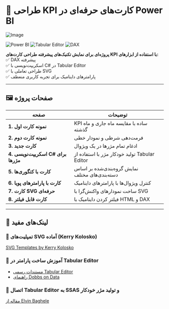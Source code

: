 # 🎯 طراحی KPI کارت‌های حرفه‌ای در Power BI

![Image](https://github.com/user-attachments/assets/7e01cd06-2adc-4b5d-8e77-20af2b14e654)

![Power BI](https://img.shields.io/badge/Power_BI-F2C811?style=for-the-badge&logo=powerbi&logoColor=black)
![Tabular Editor](https://img.shields.io/badge/Tabular_Editor-2C2D72?style=for-the-badge)
![DAX](https://img.shields.io/badge/DAX-FF6F00?style=for-the-badge)

**پروژه‌ای برای نمایش تکنیک‌های پیشرفته طراحی کارت‌های KPI با استفاده از ابزارهای:**  
✅ DAX پیشرفته  
✅ اسکریپت‌نویسی با C# در Tabular Editor  
✅ طراحی تعاملی با SVG  
✅ پارامترهای داینامیک برای تجربه کاربری منعطف  

---

## 🖼️ صفحات پروژه

| صفحه | توضیحات |
|------|---------|
| **1. نمونه کارت اول** | KPI ساده با مقایسه ماه جاری و ماه گذشته |
| **2. نمونه کارت دوم** | فرمت‌دهی شرطی و نمودار خطی |
| **3. کارت جدید** | ادغام تمام مژرها در یک ویژوال |
| **4. اسکریپت‌نویسی C# برای مژرها** | تولید خودکار مژر با استفاده از Tabular Editor |
| **5. کارت با کتگوری‌ها** | نمایش گروه‌بندی‌شده بر اساس دسته‌بندی‌های مختلف |
| **6. کارت با پارامترهای پویا** | کنترل ویژوال‌ها با پارامترهای داینامیک |
| **7. کارت SVG حرفه‌ای** | ساخت نمودارهای واکنش‌گرا با SVG |
| **8. کارت قابل فیلتر** | فیلتر کردن داینامیک با HTML و DAX |

---

## 🔗 لینک‌های مفید

### 🎨 تمپلیت‌های SVG آماده (Kerry Kolosko)  
[SVG Templates by Kerry Kolosko](https://kerrykolosko.com/portfolio-category/svg-templates/)

### 🧠 آموزش ساخت پارامتر در Tabular Editor  
- [مستندات رسمی Tabular Editor](https://docs.tabulareditor.com/common/CSharpScripts/Beginner/script-create-field-parameter.html)  
- [راهنمای Dobbs on Data](https://dobbsondata.co.uk/2022/05/17/field-parameters-in-tabular-editor/)

### 🔌 اتصال Tabular Editor به SSAS و تولید مژر خودکار  
[مقاله از Elvin Baghele](https://elvinbaghele.medium.com/automatically-generate-measures-in-ssas-tabular-model-using-tabular-editor-68e63c258342)
